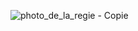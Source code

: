 ![photo_de_la_regie - Copie](https://user-images.githubusercontent.com/93718179/154785103-79efefd2-5cfe-4e7b-aba5-418ab39c0080.jpg)

